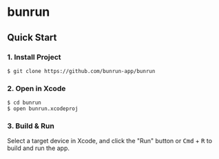 # bunrun

## Quick Start

### 1. Install Project

```console
$ git clone https://github.com/bunrun-app/bunrun
```

### 2. Open in Xcode

```console
$ cd bunrun
$ open bunrun.xcodeproj
```

### 3. Build & Run

Select a target device in Xcode, and click the "Run" button or <kbd>Cmd</kbd> + <kbd>R</kbd> to build and run the app.

